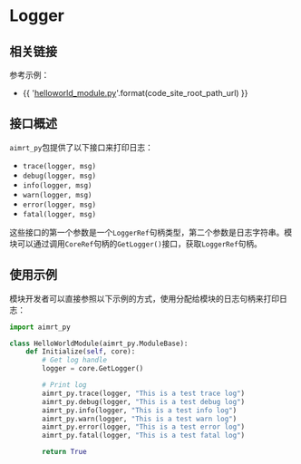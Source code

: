 # Logger

## 相关链接

参考示例：
- {{ '[helloworld_module.py]({}/src/examples/py/helloworld/helloworld_module.py)'.format(code_site_root_path_url) }}


## 接口概述

`aimrt_py`包提供了以下接口来打印日志：
- `trace(logger, msg)`
- `debug(logger, msg)`
- `info(logger, msg)`
- `warn(logger, msg)`
- `error(logger, msg)`
- `fatal(logger, msg)`

这些接口的第一个参数是一个`LoggerRef`句柄类型，第二个参数是日志字符串。模块可以通过调用`CoreRef`句柄的`GetLogger()`接口，获取`LoggerRef`句柄。


## 使用示例

模块开发者可以直接参照以下示例的方式，使用分配给模块的日志句柄来打印日志：
```python
import aimrt_py

class HelloWorldModule(aimrt_py.ModuleBase):
    def Initialize(self, core):
        # Get log handle
        logger = core.GetLogger()

        # Print log
        aimrt_py.trace(logger, "This is a test trace log")
        aimrt_py.debug(logger, "This is a test debug log")
        aimrt_py.info(logger, "This is a test info log")
        aimrt_py.warn(logger, "This is a test warn log")
        aimrt_py.error(logger, "This is a test error log")
        aimrt_py.fatal(logger, "This is a test fatal log")

        return True
```
